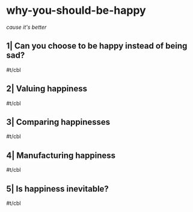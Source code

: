 # why-you-should-be-happy

*cause it's better*


## 1| Can you choose to be happy instead of being sad?

#t/cbl

## 2| Valuing happiness

#t/cbl

## 3| Comparing happinesses

#t/cbl

## 4| Manufacturing happiness

#t/cbl

## 5| Is happiness inevitable?

#t/cbl
